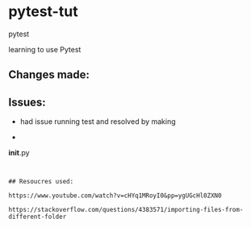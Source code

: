 # pytest-tut
pytest


learning to use Pytest


## Changes made:


## Issues:

- had issue running test and resolved by making 
- ```bash
__init__.py 
``` files in both dir


## Resoucres used:

https://www.youtube.com/watch?v=cHYq1MRoyI0&pp=ygUGcHl0ZXN0

https://stackoverflow.com/questions/4383571/importing-files-from-different-folder